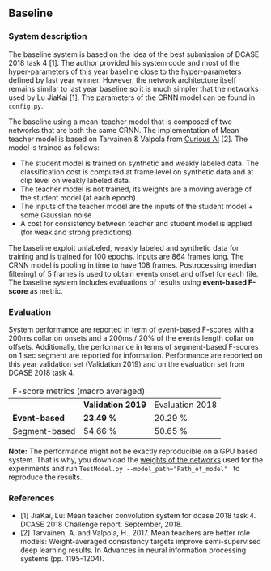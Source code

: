 ## Baseline

### System description
The baseline system is based on the idea of the best submission of DCASE 2018 task 4 [1]. The author provided his system code and most of the hyper-parameters of this year baseline close to the hyper-parameters defined by last year winner. However, the network architecture itself remains similar to last year baseline so it is much simpler that the networks used by Lu JiaKai [1]. The parameters of the CRNN model can be found in `config.py`.

The baseline using a mean-teacher model that is composed of two networks that are both the same CRNN. The implementation of Mean teacher model is based on Tarvainen & Valpola from [Curious AI](https://github.com/CuriousAI/mean-teacher) [2]. The model is trained as follows:
- The student model is trained on synthetic and weakly labeled data. The classification cost is computed at frame level on synthetic data and at clip level on weakly labeled data.
- The teacher model is not trained, its weights are a moving average of the student model (at each epoch).
- The inputs of the teacher model are the inputs of the student model + some Gaussian noise
- A cost for consistency between teacher and student model is applied (for weak and strong predictions).


The baseline exploit unlabeled, weakly labeled and synthetic data for training and is trained for 100 epochs. Inputs are 864 frames long. The CRNN model is pooling in time to have 108 frames.
Postrocessing (median filtering) of 5 frames is used to obtain events onset and offset for each file.
The baseline system includes evaluations of results using **event-based F-score** as metric.

### Evaluation



System performance are reported in term of event-based F-scores with a 200ms collar on onsets and a 200ms / 20% of the events length collar on offsets. Additionally, the performance in terms of segment-based F-scores on 1 sec segment are reported for information. Performance are reported on this year validation set (Validation 2019) and on the evaluation set from DCASE 2018 task 4.
 <table class="table table-striped">
 <thead>
 <tr>
 <td colspan="3">F-score metrics (macro averaged)</td>
 </tr>
 </thead>
 <tbody>
 <tr>
 <td></td>
  <td><strong>Validation 2019</strong></td>
 <td>Evaluation 2018</td>
 </tr>
 <tr>
 <td><strong>Event-based</strong></td>
 <td><strong>23.49 %</strong></td>
 <td>20.29 %</td>
 </tr>
 <tr>
 <td>Segment-based</td>
 <td>54.66 %</td>
  <td>50.65 %</td>
 </tr>
 </tbody>
 </table>

**Note:** The performance might not be exactly reproducible on a GPU based system.
That is why, you download the [weights of the networks](https://mybox.inria.fr/f/1fcd41e717/) used for the experiments and
run `TestModel.py --model_path="Path_of_model" ` to reproduce the results.

### References
 - [1] JiaKai, Lu: Mean teacher convolution system for dcase 2018 task 4. DCASE 2018 Challenge report. September, 2018.
 - [2] Tarvainen, A. and Valpola, H., 2017.
 Mean teachers are better role models: Weight-averaged consistency targets improve semi-supervised deep learning results.
 In Advances in neural information processing systems (pp. 1195-1204).
